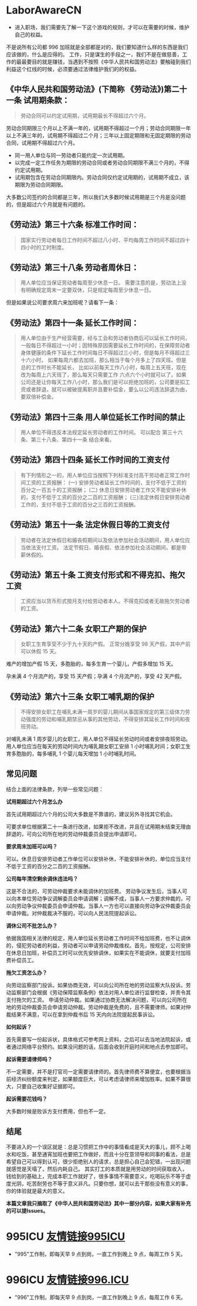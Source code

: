 

# LaborAwareCN

- 进入职场，我们需要先了解一下这个游戏的规则，才可以在需要的时候，维护自己的权益。

不是说所有公司都 996 加班就是全部都是对的，我们要知道什么样的东西是我们应该做的，什么是应得的。
工作，只是谋生的手段之一，我们不是在做慈善，工作的最最要目的就是赚钱，当遇到不按照《中华人民共和国劳动法》要触碰到我们利益这个红线的时候，必须要通过法律维护我们的的权益。


## 《中华人民共和国劳动法》(下简称 《劳动法》)第二十一条 试用期条款：
>劳动合同可以约定试用期，试用期最长不得超过六个月。

劳动合同期限三个月以上不满一年的，试用期不得超过一个月；劳动合同期限一年以上不满三年的，试用期不得超过二个月；三年以上固定期限和无固定期限的劳动合同，试用期不得超过六个月。

+ 同一用人单位与同一劳动者只能约定一次试用期。
+ 以完成一定工作任务为期限的劳动合同或者劳动合同期限不满三个月的，不得约定试用期。
+ 试用期包含在劳动合同期限内。劳动合同仅约定试用期的，试用期不成立，该期限为劳动合同期限。

大多数公司签约的合同都是三年，所以我们大多数时候试用期是三个月是没问题的，但是超过六个月就是有问题的。

## 《劳动法》第三十六条 标准工作时间：
>国家实行劳动者每日工作时间不超过八小时、平均每周工作时间不超过四十四小时的工时制度。

## 《劳动法》第三十八条 劳动者周休日：
>用人单位应当保证劳动者每周至少休息一日。
需要注意的是，劳动法上没有明确规定周末一定要双休，只是规定每周至少休息一日。

但是如果说公司要求周六来加班呢？请看下一条：

## 《劳动法》第四十一条 延长工作时间：
>用人单位由于生产经营需要，经与工会和劳动者协商后可以延长工作时间，一般每日不得超过一小时；因特殊原因需要延长工作时间的，在保障劳动者身体健康的条件下延长工作时间每日不得超过三小时，但是每月不得超过三十六小时。
如果每周六都去加班，那么相当于每个月多上了四天班。但是总的工作时长不能延长， 比如以前每天工作八小时，每周上五天班，现在改为每周上六天班了，那么每天只需要工作 六点六个小时就可以了。如果公司还是让你每天工作八小时，那么我们是可以拒绝加班的，公司要是扣工资或者辞退，就可以被破提离职并且要补偿金，要么以公司违法辞退为由，要双倍补偿金。

## 《劳动法》第四十三条 用人单位延长工作时间的禁止
>用人单位不得违反本法规定延长劳动者的工作时间。
可以配合 第三十六条、第三十八条、第四十一条 结合来看。

## 《劳动法》第四十四条 延长工作时间的工资支付
>有下列情形之一的，用人单位应当按照下列标准支付高干劳动者正常工作时间工资的工资报酬：
>(一) 安排劳动者延长工作时间的，支付不低于工资的百分之一百五十的工资报酬；
>(二) 休息日安排劳动者工作又不能安排补休的，支付不低于工资的百分之二百的工资报酬；
>(三)法定休假日安排劳动者工作的，支付不低于工资的百分之三百的工资报酬。

## 《劳动法》第五十一条 法定休假日等的工资支付
>劳动者在法定休假日和婚丧假期间以及依法参加社会活动期间，用人单位应当依法支付工资。
法定节假日、婚丧假、依法参加社会活动期间，都是带薪休假的。

## 《劳动法》第五十条 工资支付形式和不得克扣、拖欠工资
>工资应当以货币形式按月支付给劳动者本人。不得克扣或者无故拖欠劳动者的工资。

## 《劳动法》第六十二条 女职工产期的保护
>女职工生育享受不少于九十天的产假。
正常分娩享受 98 天产假，其中产前可以休假 15 天。

难产的增加产假 15 天，多胞胎的，每多生育一个婴儿，产假多增加 15 天。

孕未满 4 个月流产的，享受 15 天产假；孕满 4 个月流产的，享受 42 天产假。

## 《劳动法》第六十三条 女职工哺乳期的保护
>不得安排女职工在哺乳未满一周岁的婴儿期间从事国家规定的第三级体力劳动强度的劳动和哺乳期禁忌从事的其他劳动，不得安排其延长工作时间和夜班劳动。

对哺乳未满 1 周岁婴儿的女职工，用人单位不得延长劳动时间或者安排夜班劳动。用人单位应当在每天的劳动时间内为哺乳期女职工安排 1 小时哺乳时间；女职工生育多胞胎的，每多哺乳 1 个婴儿每天增加 1 小时哺乳时间。

## 常见问题
结合上面的法律条款，列举一些常见问题：

**试用期超过六个月怎么办**

首先试用期超过六个月的公司大多数是不靠谱的，建议另外寻找其它机会。

可要求单位根据第二十一条进行改进，如果拒不改进，并且在试用期未结束无理由辞退的，可向公司所在地的劳动仲裁委员会提出申请即可。

**要求周末加班可以吗？**

可以。休息日安排劳动者工作单位可以安排补休，不能安排补休的，单位应当支付不低于工资的百分之二百的工资报酬。

**公司每年清空剩余调休违法吗？**

这是不合法的，可劳动仲裁要求未能调休的加班费。
劳动争议发生后，当事人可以向本单位劳动争议调解委员会申请调解；调解不成，当事人一方要求仲裁的，可以向劳动争议仲裁委员会申请仲裁。当事人一方也可以直接向劳动争议仲裁委员会申请仲裁。对仲裁裁决不服的，可以向人民法院提起诉讼。

**调休公司不批怎么办？**

依据我国相关法律的规定，用人单位延长劳动者工作时间不给加班费，也不让调休的，侵犯劳动者的利益，劳动者可以申请劳动仲裁维权。首先，按规定，公司安排在休息日加班，补偿员工时可以优先安排调休，如果实在不能调休，就要支付加班费补偿员工。

**拖欠工资怎么办？**

向劳动监察部门投诉。如果协商无效，可以向公司所在地的劳动监察大队投诉。劳动监察部门会根据《劳动保障监察条例》依法对用人单位进行监督检查，并责令其支付拖欠的工资。
申请劳动仲裁。如果通过协商无法解决问题，可以向公司所在地的劳动仲裁委员会申请劳动仲裁。劳动仲裁是免费的，且不需要律师。如果对仲裁结果不满意，可以在拿到仲裁书后 15 天内向法院提起民事诉讼。

**如何起诉？**

首先需要写一份起诉状，具体格式可参考网上资料，之后可以去当地法院起诉，或者通过网络平台预约。如果没问题的话，后面会收到开庭时间和地点去参加即可。

**起诉需要请律师吗？**

不一定需要，并不是打官司一定需要请律师的。首先律师费不算便宜，也要根据当前经济纠纷额度来判定，如果额度巨大，可以考虑请律师来增加胜率。如果不算很大，只要自己收集好证据即可。

**起诉需要花钱吗？**

大多数时候是败诉方支付费用，但也不一定。

## 结尾
不要进入的一个误区就是：总是习惯把工作中的事情看成是天大的事儿，顾不上喝水和吃饭，甚至通宵加班也要把工作做好，而且十分在意领导和同事的看法，总是希望自己可以得到认可，很少拒绝别人的请求，总是担心自己会犯错，一出现问题就感觉是天塌了，然后内耗自己。
其实打工的本质就是用劳动的时间获取收入，钱给到的基础上，完成本职工作就好了，很多事情不需要意义，吃喝玩乐不等于虚度光阴，吃苦耐劳也不等于意义非凡。只要你想，就可以去干那些没有意义的事，你的体验就是最大的意义。

**本篇文章我只摘取了《中华人民共和国劳动法》其中一部分内容，如果大家有补充的可以提Issues。**


# 995ICU [友情链接995ICU](https://995icu.github.io)

- "995"工作制，即每天早 9 点到岗，一直工作到晚上 9 点，每周工作 5 天。

# 996ICU [友情链接996.ICU](https://996.icu/#/zh_CN)

- "996"工作制，即每天早 9 点到岗，一直工作到晚上 9 点，每周工作 6 天。
